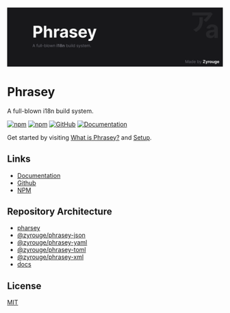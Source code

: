 ![](./media/banner-compact.png)

# Phrasey

A full-blown i18n build system.

[![npm](https://img.shields.io/npm/v/phrasey)](https://npmjs.com/package/phrasey)
[![npm](https://img.shields.io/npm/dw/phrasey)](https://npmjs.com/package/phrasey)
[![GitHub](https://img.shields.io/github/license/zyrouge/phrasey)](https://github.com/zyrouge/phrasey)
[![Documentation](https://github.com/zyrouge/phrasey/actions/workflows/docs.yml/badge.svg)](https://github.com/zyrouge/phrasey/actions/workflows/docs.yml)

Get started by visiting [What is Phrasey?](https://zyrouge.github.io/phrasey/getting-started/) and [Setup](https://zyrouge.github.io/phrasey/getting-started/setup.html).

## Links

-   [Documentation](https://zyrouge.github.io/phrasey/)
-   [Github](https://github.com/zyrouge/phrasey/)
-   [NPM](https://npmjs.com/package/phrasey/)

## Repository Architecture

-   [pharsey](./src)
-   [@zyrouge/phrasey-json](./subpackages/phrasey-json/)
-   [@zyrouge/phrasey-yaml](./subpackages/phrasey-yaml/)
-   [@zyrouge/phrasey-toml](./subpackages/phrasey-toml/)
-   [@zyrouge/phrasey-xml](./subpackages/phrasey-xml/)
-   [docs](./docs)

## License

[MIT](./LICENSE)
